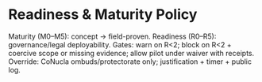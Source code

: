 # Readiness & Maturity Policy

Maturity (M0–M5): concept → field-proven. Readiness (R0–R5): governance/legal deployability.
Gates: warn on R<2; block on R<2 + coercive scope or missing evidence; allow pilot under waiver with receipts.
Override: CoNucla ombuds/protectorate only; justification + timer + public log.

